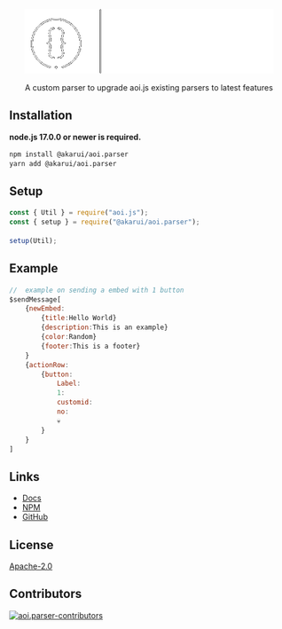 <div align="center">
    <img src="./.github/assets/logo.gif" alt="aoiparser">

<p>A custom parser to upgrade aoi.js existing parsers to latest features</p>
</div>

## Installation

**node.js 17.0.0 or newer is required.**

```bash
npm install @akarui/aoi.parser
yarn add @akarui/aoi.parser
```

## Setup

```js
const { Util } = require("aoi.js");
const { setup } = require("@akarui/aoi.parser");

setup(Util);
```

## Example

```js
//  example on sending a embed with 1 button
$sendMessage[
    {newEmbed:
        {title:Hello World}
        {description:This is an example}
        {color:Random}
        {footer:This is a footer}
    }
    {actionRow:
        {button:
            Label:
            1:
            customid:
            no:
            💀
        }
    }
]
```

## Links

- [Docs](https://aoi-parser.vercel.app)
- [NPM](https://npmjs.com/package/@akarui/aoi.parser)
- [GitHub](https://github.com/Akaruidevelopment/aoi.parser)
  
## License

[Apache-2.0](./LICENSE)

## Contributors

<a href="https://github.com/Akaruidevelopment/aoi.parser/graphs/contributors">
  <img src="https://contrib.rocks/image?repo=AkaruiDevelopment/aoi.parser"  alt="aoi.parser-contributors"/>
</a>